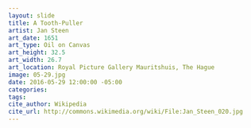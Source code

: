 ```yaml
---
layout: slide
title: A Tooth-Puller
artist: Jan Steen
art_date: 1651
art_type: Oil on Canvas
art_height: 32.5
art_width: 26.7
art_location: Royal Picture Gallery Mauritshuis, The Hague
image: 05-29.jpg
date: 2016-05-29 12:00:00 -05:00
categories:
tags:
cite_author: Wikipedia
cite_url: http://commons.wikimedia.org/wiki/File:Jan_Steen_020.jpg
---
```

